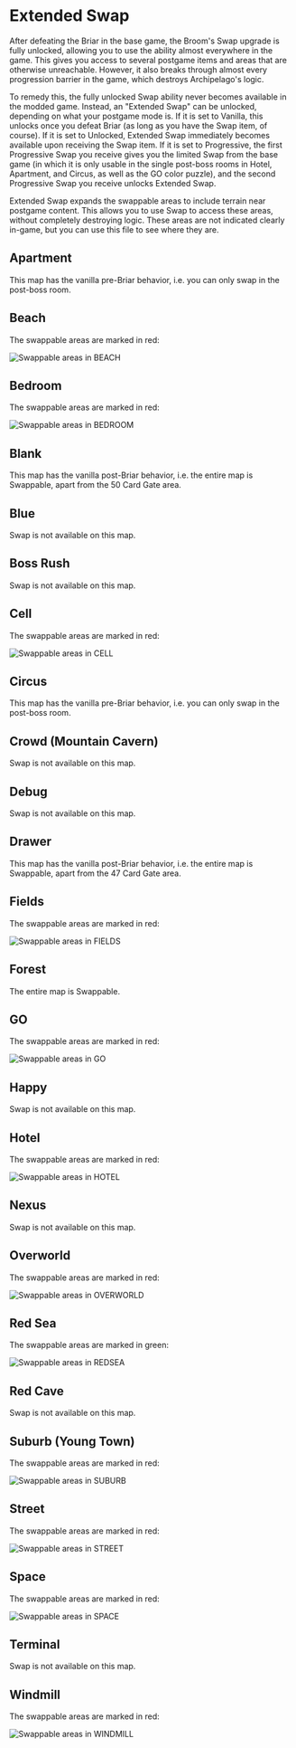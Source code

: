 # Extended Swap
After defeating the Briar in the base game, the Broom's Swap upgrade is fully unlocked, allowing you to use the ability almost everywhere in the game. This gives you access to several postgame items and areas that are otherwise unreachable. However, it also breaks through almost every progression barrier in the game, which destroys Archipelago's logic.

To remedy this, the fully unlocked Swap ability never becomes available in the modded game. Instead, an "Extended Swap" can be unlocked, depending on what your postgame mode is. If it is set to Vanilla, this unlocks once you defeat Briar (as long as you have the Swap item, of course). If it is set to Unlocked, Extended Swap immediately becomes available upon receiving the Swap item. If it is set to Progressive, the first Progressive Swap you receive gives you the limited Swap from the base game (in which it is only usable in the single post-boss rooms in Hotel, Apartment, and Circus, as well as the GO color puzzle), and the second Progressive Swap you receive unlocks Extended Swap.

Extended Swap expands the swappable areas to include terrain near postgame content. This allows you to use Swap to access these areas, without completely destroying logic. These areas are not indicated clearly in-game, but you can use this file to see where they are.

## Apartment
This map has the vanilla pre-Briar behavior, i.e. you can only swap in the post-boss room.

## Beach
The swappable areas are marked in red:

![Swappable areas in BEACH](https://github.com/hatkirby/AnodyneArchipelagoClient/blob/main/docs/images/beach.png?raw=true)

## Bedroom
The swappable areas are marked in red:

![Swappable areas in BEDROOM](https://github.com/hatkirby/AnodyneArchipelagoClient/blob/main/docs/images/bedroom.png?raw=true)

## Blank
This map has the vanilla post-Briar behavior, i.e. the entire map is Swappable, apart from the 50 Card Gate area.

## Blue
Swap is not available on this map.

## Boss Rush
Swap is not available on this map.

## Cell
The swappable areas are marked in red:

![Swappable areas in CELL](https://github.com/hatkirby/AnodyneArchipelagoClient/blob/main/docs/images/cell.png?raw=true)

## Circus
This map has the vanilla pre-Briar behavior, i.e. you can only swap in the post-boss room.

## Crowd (Mountain Cavern)
Swap is not available on this map.

## Debug
Swap is not available on this map.

## Drawer
This map has the vanilla post-Briar behavior, i.e. the entire map is Swappable, apart from the 47 Card Gate area.

## Fields
The swappable areas are marked in red:

![Swappable areas in FIELDS](https://github.com/hatkirby/AnodyneArchipelagoClient/blob/main/docs/images/fields.png?raw=true)

## Forest
The entire map is Swappable.

## GO
The swappable areas are marked in red:

![Swappable areas in GO](https://github.com/hatkirby/AnodyneArchipelagoClient/blob/main/docs/images/go.png?raw=true)

## Happy
Swap is not available on this map.

## Hotel
The swappable areas are marked in red:

![Swappable areas in HOTEL](https://github.com/hatkirby/AnodyneArchipelagoClient/blob/main/docs/images/hotel.png?raw=true)

## Nexus
Swap is not available on this map.

## Overworld
The swappable areas are marked in red:

![Swappable areas in OVERWORLD](https://github.com/hatkirby/AnodyneArchipelagoClient/blob/main/docs/images/overworld.png?raw=true)

## Red Sea
The swappable areas are marked in green:

![Swappable areas in REDSEA](https://github.com/hatkirby/AnodyneArchipelagoClient/blob/main/docs/images/redsea.png?raw=true)

## Red Cave
Swap is not available on this map.

## Suburb (Young Town)
The swappable areas are marked in red:

![Swappable areas in SUBURB](https://github.com/hatkirby/AnodyneArchipelagoClient/blob/main/docs/images/suburb.png?raw=true)

## Street
The swappable areas are marked in red:

![Swappable areas in STREET](https://github.com/hatkirby/AnodyneArchipelagoClient/blob/main/docs/images/street.png?raw=true)

## Space
The swappable areas are marked in red:

![Swappable areas in SPACE](https://github.com/hatkirby/AnodyneArchipelagoClient/blob/main/docs/images/space.png?raw=true)

## Terminal
Swap is not available on this map.

## Windmill
The swappable areas are marked in red:

![Swappable areas in WINDMILL](https://github.com/hatkirby/AnodyneArchipelagoClient/blob/main/docs/images/windmill.png?raw=true)
